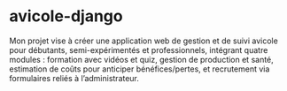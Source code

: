 # avicole-django
Mon projet vise à créer une application web de gestion et de suivi avicole pour débutants, semi-expérimentés et professionnels, intégrant quatre modules : formation avec vidéos et quiz, gestion de production et santé, estimation de coûts pour anticiper bénéfices/pertes, et recrutement via formulaires reliés à l’administrateur.
